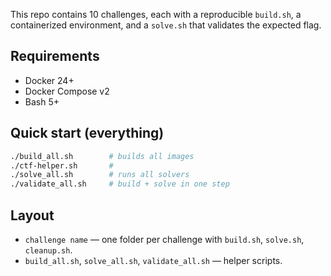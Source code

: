 This repo contains 10 challenges, each with a reproducible `build.sh`, a containerized environment,
and a `solve.sh` that validates the expected flag.

## Requirements
- Docker 24+
- Docker Compose v2
- Bash 5+

## Quick start (everything)
```bash
./build_all.sh        # builds all images
./ctf-helper.sh       # 
./solve_all.sh        # runs all solvers
./validate_all.sh     # build + solve in one step
```

## Layout
- `challenge name` — one folder per challenge with `build.sh`, `solve.sh`, `cleanup.sh`.
- `build_all.sh`, `solve_all.sh`, `validate_all.sh` — helper scripts.
